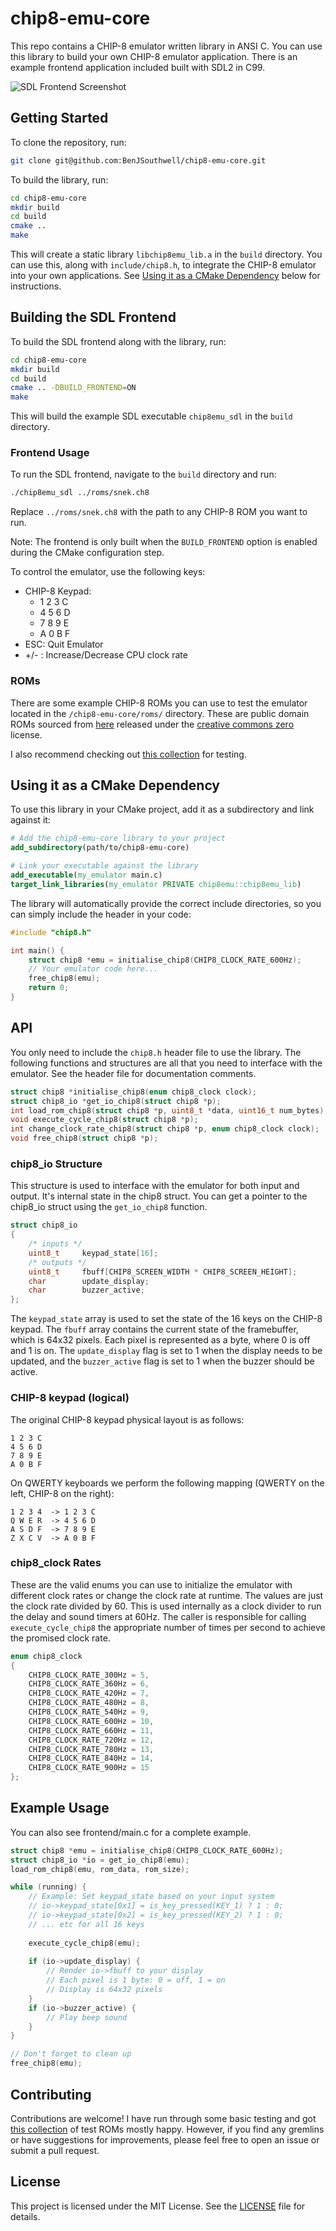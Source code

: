 # chip8-emu-core

This repo contains a CHIP-8 emulator written library in ANSI C. You can use this library to build your own CHIP-8 emulator application. There is an example frontend application included built with SDL2 in C99.

![SDL Frontend Screenshot](images/screencap.gif)

## Getting Started
To clone the repository, run:

```bash
git clone git@github.com:BenJSouthwell/chip8-emu-core.git
```
To build the library, run:

```bash
cd chip8-emu-core
mkdir build
cd build
cmake ..
make
```

This will create a static library `libchip8emu_lib.a` in the `build` directory. You can use this, along with `include/chip8.h`, to integrate the CHIP-8 emulator into your own applications. See [Using it as a CMake Dependency](#using-it-as-a-cmake-dependency) below for instructions.


## Building the SDL Frontend

To build the SDL frontend along with the library, run:

```bash
cd chip8-emu-core
mkdir build
cd build
cmake .. -DBUILD_FRONTEND=ON
make
```

This will build the example SDL executable `chip8emu_sdl` in the `build` directory.

### Frontend Usage
To run the SDL frontend, navigate to the `build` directory and run:

```bash
./chip8emu_sdl ../roms/snek.ch8
```
Replace `../roms/snek.ch8` with the path to any CHIP-8 ROM you want to run.

Note: The frontend is only built when the `BUILD_FRONTEND` option is enabled during the CMake configuration step.

To control the emulator, use the following keys:
- CHIP-8 Keypad:
  - 1 2 3 C
  - 4 5 6 D
  - 7 8 9 E
  - A 0 B F
- ESC: Quit Emulator
- +/- : Increase/Decrease CPU clock rate
### ROMs
There are some example CHIP-8 ROMs you can use to test the emulator located in the `/chip8-emu-core/roms/` directory. These are public domain ROMs sourced from [here](https://johnearnest.github.io/chip8Archive/?sort=platform#chip8) released under the [creative commons zero](https://creativecommons.org/public-domain/cc0/) license.

I also recommend checking out [this collection](https://github.com/Timendus/chip8-test-suite) for testing.

## Using it as a CMake Dependency

To use this library in your CMake project, add it as a subdirectory and link against it:

```cmake
# Add the chip8-emu-core library to your project
add_subdirectory(path/to/chip8-emu-core)

# Link your executable against the library
add_executable(my_emulator main.c)
target_link_libraries(my_emulator PRIVATE chip8emu::chip8emu_lib)
```

The library will automatically provide the correct include directories, so you can simply include the header in your code:

```c
#include "chip8.h"

int main() {
    struct chip8 *emu = initialise_chip8(CHIP8_CLOCK_RATE_600Hz);
    // Your emulator code here...
    free_chip8(emu);
    return 0;
}
```

## API
You only need to include the `chip8.h` header file to use the library. The following functions and structures are all that you need to interface with the emulator. See the header file for documentation comments.

```c
struct chip8 *initialise_chip8(enum chip8_clock clock);
struct chip8_io *get_io_chip8(struct chip8 *p);
int load_rom_chip8(struct chip8 *p, uint8_t *data, uint16_t num_bytes);
void execute_cycle_chip8(struct chip8 *p);
int change_clock_rate_chip8(struct chip8 *p, enum chip8_clock clock);
void free_chip8(struct chip8 *p);
```
### chip8_io Structure
This structure is used to interface with the emulator for both input and output. It's internal state in the chip8 struct. You can get a pointer to the chip8_io struct using the `get_io_chip8` function. 
```c
struct chip8_io
{
    /* inputs */
    uint8_t     keypad_state[16];
    /* outputs */
    uint8_t     fbuff[CHIP8_SCREEN_WIDTH * CHIP8_SCREEN_HEIGHT];
    char        update_display;
    char        buzzer_active;            
};
```
The `keypad_state` array is used to set the state of the 16 keys on the CHIP-8 keypad. The `fbuff` array contains the current state of the framebuffer, which is 64x32 pixels. Each pixel is represented as a byte, where 0 is off and 1 is on. The `update_display` flag is set to 1 when the display needs to be updated, and the `buzzer_active` flag is set to 1 when the buzzer should be active.

### CHIP-8 keypad (logical)
The original CHIP-8 keypad physical layout is as follows:
```
1 2 3 C
4 5 6 D
7 8 9 E
A 0 B F
```

On QWERTY keyboards we perform the following mapping (QWERTY on the left, CHIP-8 on the right):
```
1 2 3 4  -> 1 2 3 C
Q W E R  -> 4 5 6 D
A S D F  -> 7 8 9 E
Z X C V  -> A 0 B F
```

### chip8_clock Rates
These are the valid enums you can use to initialize the emulator with different clock rates or change the clock rate at runtime. The values are just the clock rate divided by 60. This is used internally as a clock divider to run the delay and sound timers at 60Hz. The caller is responsible for calling `execute_cycle_chip8` the appropriate number of times per second to achieve the promised clock rate.
```c
enum chip8_clock
{
    CHIP8_CLOCK_RATE_300Hz = 5,
    CHIP8_CLOCK_RATE_360Hz = 6,
    CHIP8_CLOCK_RATE_420Hz = 7,
    CHIP8_CLOCK_RATE_480Hz = 8,
    CHIP8_CLOCK_RATE_540Hz = 9,
    CHIP8_CLOCK_RATE_600Hz = 10,
    CHIP8_CLOCK_RATE_660Hz = 11,
    CHIP8_CLOCK_RATE_720Hz = 12,
    CHIP8_CLOCK_RATE_780Hz = 13,
    CHIP8_CLOCK_RATE_840Hz = 14,
    CHIP8_CLOCK_RATE_900Hz = 15
};
```

## Example Usage
You can also see frontend/main.c for a complete example.
```c
struct chip8 *emu = initialise_chip8(CHIP8_CLOCK_RATE_600Hz);
struct chip8_io *io = get_io_chip8(emu);
load_rom_chip8(emu, rom_data, rom_size);

while (running) {
    // Example: Set keypad_state based on your input system
    // io->keypad_state[0x1] = is_key_pressed(KEY_1) ? 1 : 0;
    // io->keypad_state[0x2] = is_key_pressed(KEY_2) ? 1 : 0;
    // ... etc for all 16 keys
    
    execute_cycle_chip8(emu);
    
    if (io->update_display) {
        // Render io->fbuff to your display
        // Each pixel is 1 byte: 0 = off, 1 = on
        // Display is 64x32 pixels
    }
    if (io->buzzer_active) {
        // Play beep sound
    }
}

// Don't forget to clean up
free_chip8(emu);
```

## Contributing

Contributions are welcome! I have run through some basic testing and got [this collection](https://github.com/Timendus/chip8-test-suite) of test ROMs mostly happy. However, if you find any gremlins or have suggestions for improvements, please feel free to open an issue or submit a pull request.

## License

This project is licensed under the MIT License. See the [LICENSE](./LICENSE) file for details. 
